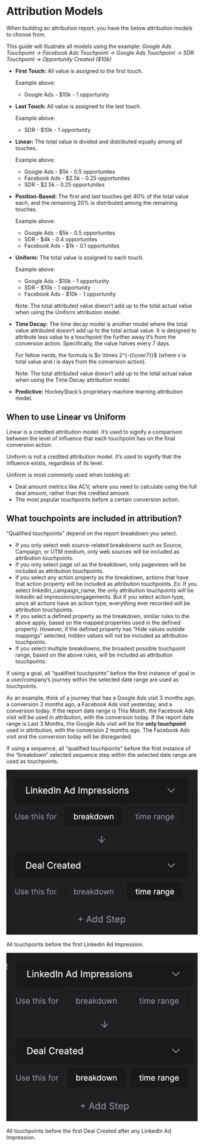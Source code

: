 # Attribution Models

When building an attribution report, you have the below attribution models to choose from. 

This guide will illustrate all models using the example: 
*Google Ads Touchpoint → Facebook Ads Touchpoint → Google Ads Touchpoint → SDR Touchpoint → Opportunity Created ($10k)*

- **First Touch:** All value is assigned to the first touch.
    
    Example above:
    
    - Google Ads - $10k - 1 opportunity
- **Last Touch:** All value is assigned to the last touch.
    
    Example above:
    
    - SDR - $10k - 1 opportunity
- **Linear:** The total value is divided and distributed equally among all touches.
    
    Example above:
    
    - Google Ads - $5k - 0.5 opportunites
    - Facebook Ads - $2.5k - 0.25 opportunites
    - SDR - $2.5k - 0.25 opportunites
- **Position-Based:** The first and last touches get 40% of the total value each, and the remaining 20% is distributed among the remaining touches.
    
    Example above:
    
    - Google Ads - $5k - 0.5 opportunites
    - SDR - $4k - 0.4 opportunites
    - Facebook Ads - $1k - 0.1 opportunites
- **Uniform:** The total value is assigned to each touch.
    
    Example above:
    
    - Google Ads - $10k - 1 opportunity
    - SDR - $10k - 1 opportunity
    - Facebook Ads - $10k - 1 opportunity
    
    Note: The total attributed value doesn’t add up to the total actual value when using the Uniform attribution model.
    
- **Time Decay:** The time decay model is another model where the total value attributed doesn’t add up to the total actual value. It is designed to attribute less value to a touchpoint the further away it’s from the conversion action. Specifically, the value halves every 7 days.
    
    For fellow nerds, the formula is $v \times 2^{-{i\over7}}$ (where $v$ is total value and $i$ is days from the conversion action).
    
    Note: The total attributed value doesn’t add up to the total actual value when using the Time Decay attribution model.
    
- **Predictive:** HockeyStack’s proprietary machine learning attribution model.

## When to use Linear vs Uniform

Linear is a credited attribution model. It’s used to signify a comparison between the level of influence that each touchpoint has on the final conversion action.

Uniform is not a credited attribution model. It’s used to signify that the influence exists, regardless of its level. 

Uniform is most commonly used when looking at:

- Deal amount metrics like ACV, where you need to calculate using the full deal amount, rather than the credited amount.
- The most popular touchpoints before a certain conversion action.

## What touchpoints are included in attribution?

“Qualified touchpoints” depend on the report breakdown you select.

- If you only select web source-related breakdowns such as Source, Campaign, or UTM medium, only web sources will be included as attribution touchpoints.
- If you only select page url as the breakdown, only pageviews will be included as attribution touchpoints.
- If you select any action property as the breakdown, actions that have that action property will be included as attribution touchpoints. 
Ex: If you select linkedin_campaign_name, the only attribution touchpoints will be linkedin ad impressions/engagements. But if you select action type, since all actions have an action type, everything ever recorded will be attribution touchpoints.
- If you select a defined property as the breakdown, similar rules to the above apply, based on the mapped properties used in the defined property. However, if the defined property has “Hide values outside mappings” selected, hidden values will not be included as attribution touchpoints.
- If you select multiple breakdowns, the broadest possible touchpoint range, based on the above rules, will be included as attribution touchpoints.

If using a goal, all “qualified touchpoints” before the first instance of goal in a user/company’s journey within the selected date range are used as touchpoints.

As an example, think of a journey that has a Google Ads visit 3 months ago, a conversion 2 months ago, a Facebook Ads visit yesterday, and a conversion today. If the report date range is This Month, the Facebook Ads visit will be used in attribution, with the conversion today. If the report date range is Last 3 Months, the Google Ads visit will be the **only touchpoint** used in attribution, with the conversion 2 months ago. The Facebook Ads visit and the conversion today will be disregarded.

If using a sequence, all “qualified touchpoints” before the first instance of the “breakdown” selected sequence step within the selected date range are used as touchpoints.

![All touchpoints before the first Linkedin Ad Impression.](Attribution%20Models%2064a6196254ba4310b1bf2efcee8b856e/Screenshot_2023-12-09_at_08.10.09.png)

All touchpoints before the first Linkedin Ad Impression.

![All touchpoints before the first Deal Created after any LinkedIn Ad Impression.](Attribution%20Models%2064a6196254ba4310b1bf2efcee8b856e/Screenshot_2023-12-09_at_08.11.02.png)

All touchpoints before the first Deal Created after any LinkedIn Ad Impression.